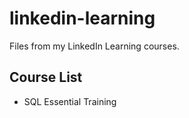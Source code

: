 # linkedin-learning
Files from my LinkedIn Learning courses.

## Course List
* SQL Essential Training
